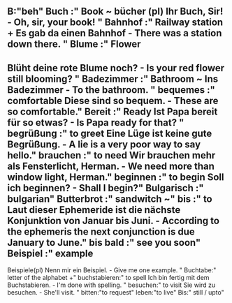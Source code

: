 B:"beh"
Buch :"
Book
~
bücher (pl)
Ihr Buch, Sir! - Oh, sir, your book!
"
Bahnhof :"
Railway station
+
Es gab da einen Bahnhof - There was a station down there.
"
Blume :"
Flower
-
Blüht deine rote Blume noch? - Is your red flower still blooming?
"
Badezimmer :"
Bathroom
~
Ins Badezimmer - To the bathroom.
"
bequemes :"
comfortable
Diese sind so bequem. - These are so comfortable."
Bereit :"
Ready
Ist Papa bereit für so etwas? - Is Papa ready for that?
"
begrüßung :"
to greet
Eine Lüge ist keine gute Begrüßung. - A lie is a very poor way to say hello."
brauchen :"
to need
Wir brauchen mehr als Fensterlicht, Herman. - We need more than window light, Herman."
beginnen :" 
to begin
Soll ich beginnen? - Shall I begin?"
Bulgarisch :" bulgarian"
Butterbrot :" sandwitch ~"
bis :"
to
Laut dieser Ephemeride ist die nächste Konjunktion von Januar bis Juni. - According to the ephemeris the next conjunction is due January to June."
bis bald :" see you soon"
Beispiel :"
example
-
Beispiele(pl)
Nenn mir ein Beispiel. - Give me one example.
"
Buchtabe:"
letter of the alphabet +"
buchstabieren:"
to spell
Ich bin fertig mit dem Buchstabieren. - I'm done with spelling.
"
besuchen:"
to visit
Sie wird zu besuchen. - She'll visit.
"
bitten:"to request"
leben:"to live"
Bis:" still / upto"
